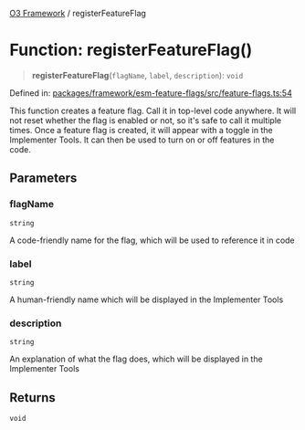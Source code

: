 [O3 Framework](../API.md) / registerFeatureFlag

# Function: registerFeatureFlag()

> **registerFeatureFlag**(`flagName`, `label`, `description`): `void`

Defined in: [packages/framework/esm-feature-flags/src/feature-flags.ts:54](https://github.com/UjjawalPrabhat/openmrs-esm-core/blob/main/packages/framework/esm-feature-flags/src/feature-flags.ts#L54)

This function creates a feature flag. Call it in top-level code anywhere. It will
not reset whether the flag is enabled or not, so it's safe to call it multiple times.
Once a feature flag is created, it will appear with a toggle in the Implementer Tools.
It can then be used to turn on or off features in the code.

## Parameters

### flagName

`string`

A code-friendly name for the flag, which will be used to reference it in code

### label

`string`

A human-friendly name which will be displayed in the Implementer Tools

### description

`string`

An explanation of what the flag does, which will be displayed in the Implementer Tools

## Returns

`void`
